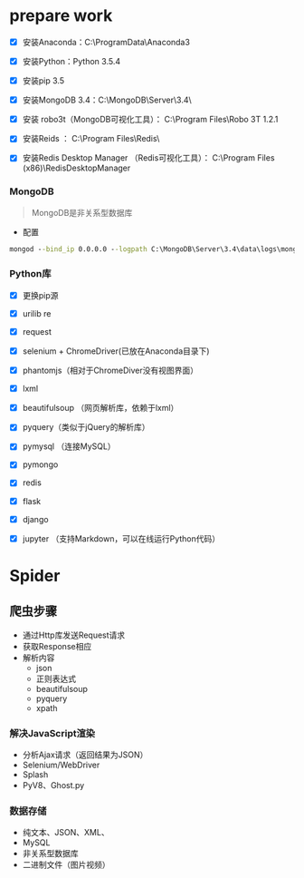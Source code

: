 

# prepare work

- [x] 安装Anaconda：C:\ProgramData\Anaconda3
- [x] 安装Python：Python 3.5.4
- [x] 安装pip 3.5
- [x] 安装MongoDB 3.4：C:\MongoDB\Server\3.4\
- [x] 安装 robo3t（MongoDB可视化工具）： C:\Program Files\Robo 3T 1.2.1
- [x] 安装Reids ： C:\Program Files\Redis\
- [x] 安装Redis Desktop Manager （Redis可视化工具）： C:\Program Files (x86)\RedisDesktopManager


### MongoDB

>MongoDB是非关系型数据库

 - 配置

```cmd 
mongod --bind_ip 0.0.0.0 --logpath C:\MongoDB\Server\3.4\data\logs\mongo.log --logappend --dbpath C:\MongoDB\Server\3.4\data\db --port 27017 --serviceName "MongoDB" --serviceDisplayName "MongoDB" --install
```

 ### Python库

  - [x] 更换pip源
  - [x] urilib re
  - [x] request
  - [x] selenium + ChromeDriver(已放在Anaconda目录下)
  - [x] phantomjs（相对于ChromeDiver没有视图界面）
  - [x] lxml
  - [x] beautifulsoup （网页解析库，依赖于lxml）
  - [x] pyquery（类似于jQuery的解析库）
  - [x] pymysql （连接MySQL）
  - [x] pymongo
  - [x] redis
  - [x] flask
  - [x] django
  - [x] jupyter （支持Markdown，可以在线运行Python代码）


 # Spider

 ## 爬虫步骤

 - 通过Http库发送Request请求
 - 获取Response相应
 - 解析内容 
    - json
     - 正则表达式
     - beautifulsoup
     - pyquery
     - xpath

### 解决JavaScript渲染

 - 分析Ajax请求（返回结果为JSON）
 - Selenium/WebDriver
 - Splash
 - PyV8、Ghost.py

### 数据存储

 - 纯文本、JSON、XML、
 - MySQL
 - 非关系型数据库
 - 二进制文件（图片视频）
